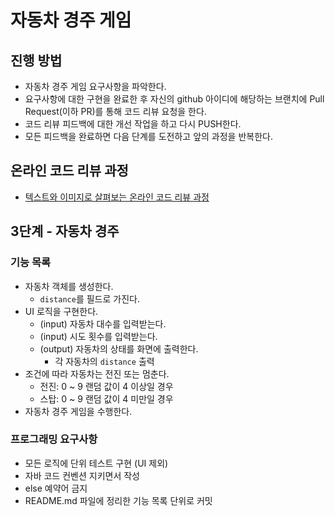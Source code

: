# 자동차 경주 게임
## 진행 방법
* 자동차 경주 게임 요구사항을 파악한다.
* 요구사항에 대한 구현을 완료한 후 자신의 github 아이디에 해당하는 브랜치에 Pull Request(이하 PR)를 통해 코드 리뷰 요청을 한다.
* 코드 리뷰 피드백에 대한 개선 작업을 하고 다시 PUSH한다.
* 모든 피드백을 완료하면 다음 단계를 도전하고 앞의 과정을 반복한다.

## 온라인 코드 리뷰 과정
* [텍스트와 이미지로 살펴보는 온라인 코드 리뷰 과정](https://github.com/next-step/nextstep-docs/tree/master/codereview)

## 3단계 - 자동차 경주
### 기능 목록
- 자동차 객체를 생성한다.
  - `distance`를 필드로 가진다.
- UI 로직을 구현한다.
  - (input) 자동차 대수를 입력받는다.
  - (input) 시도 횟수를 입력받는다.
  - (output) 자동차의 상태를 화면에 출력한다.
    - 각 자동차의 `distance` 출력
- 조건에 따라 자동차는 전진 또는 멈춘다.
  - 전진: 0 ~ 9 랜덤 값이 4 이상일 경우
  - 스탑: 0 ~ 9 랜덤 값이 4 미만일 경우
- 자동차 경주 게임을 수행한다.

### 프로그래밍 요구사항
- 모든 로직에 단위 테스트 구현 (UI 제외)
- 자바 코드 컨벤션 지키면서 작성
- else 예약어 금지
- README.md 파일에 정리한 기능 목록 단위로 커밋
